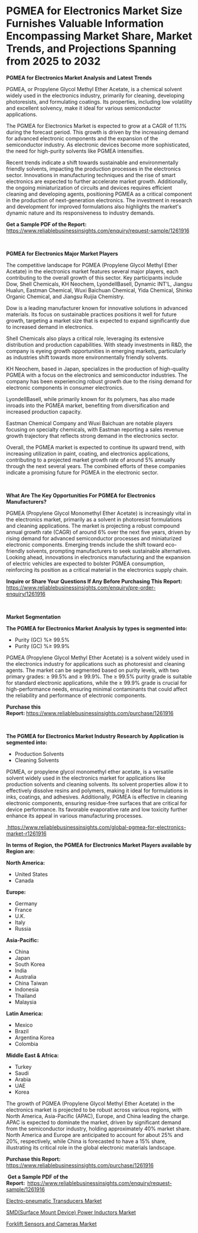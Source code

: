 <p><h1>PGMEA for Electronics Market Size Furnishes Valuable Information Encompassing Market Share, Market Trends, and Projections Spanning from 2025 to 2032</h1></p><p><strong>PGMEA for Electronics Market Analysis and Latest Trends</strong></p>
<p><p>PGMEA, or Propylene Glycol Methyl Ether Acetate, is a chemical solvent widely used in the electronics industry, primarily for cleaning, developing photoresists, and formulating coatings. Its properties, including low volatility and excellent solvency, make it ideal for various semiconductor applications.</p><p>The PGMEA for Electronics Market is expected to grow at a CAGR of 11.1% during the forecast period. This growth is driven by the increasing demand for advanced electronic components and the expansion of the semiconductor industry. As electronic devices become more sophisticated, the need for high-purity solvents like PGMEA intensifies.</p><p>Recent trends indicate a shift towards sustainable and environmentally friendly solvents, impacting the production processes in the electronics sector. Innovations in manufacturing techniques and the rise of smart electronics are expected to further accelerate market growth. Additionally, the ongoing miniaturization of circuits and devices requires efficient cleaning and developing agents, positioning PGMEA as a critical component in the production of next-generation electronics. The investment in research and development for improved formulations also highlights the market's dynamic nature and its responsiveness to industry demands.</p></p>
<p><strong>Get a Sample PDF of the Report:&nbsp;</strong> <a href="https://www.reliablebusinessinsights.com/enquiry/request-sample/1261916?utm_campaign=96&utm_medium=2&utm_source=Github&utm_content=ia&utm_term=12022025&utm_id=pgmea-for-electronics">https://www.reliablebusinessinsights.com/enquiry/request-sample/1261916</a></p>
<p>&nbsp;</p>
<p><strong>PGMEA for Electronics Major Market Players</strong></p>
<p><p>The competitive landscape for PGMEA (Propylene Glycol Methyl Ether Acetate) in the electronics market features several major players, each contributing to the overall growth of this sector. Key participants include Dow, Shell Chemicals, KH Neochem, LyondellBasell, Dynamic INT’L, Jiangsu Hualun, Eastman Chemical, Wuxi Baichuan Chemical, Yida Chemical, Shinko Organic Chemical, and Jiangsu Ruijia Chemistry.</p><p>Dow is a leading manufacturer known for innovative solutions in advanced materials. Its focus on sustainable practices positions it well for future growth, targeting a market size that is expected to expand significantly due to increased demand in electronics.</p><p>Shell Chemicals also plays a critical role, leveraging its extensive distribution and production capabilities. With steady investments in R&D, the company is eyeing growth opportunities in emerging markets, particularly as industries shift towards more environmentally friendly solvents.</p><p>KH Neochem, based in Japan, specializes in the production of high-quality PGMEA with a focus on the electronics and semiconductor industries. The company has been experiencing robust growth due to the rising demand for electronic components in consumer electronics.</p><p>LyondellBasell, while primarily known for its polymers, has also made inroads into the PGMEA market, benefiting from diversification and increased production capacity.</p><p>Eastman Chemical Company and Wuxi Baichuan are notable players focusing on specialty chemicals, with Eastman reporting a sales revenue growth trajectory that reflects strong demand in the electronics sector.</p><p>Overall, the PGMEA market is expected to continue its upward trend, with increasing utilization in paint, coating, and electronics applications, contributing to a projected market growth rate of around 5% annually through the next several years. The combined efforts of these companies indicate a promising future for PGMEA in the electronic sector.</p></p>
<p>&nbsp;</p>
<p><strong>What Are The Key Opportunities For PGMEA for Electronics Manufacturers?</strong></p>
<p><p>PGMEA (Propylene Glycol Monomethyl Ether Acetate) is increasingly vital in the electronics market, primarily as a solvent in photoresist formulations and cleaning applications. The market is projecting a robust compound annual growth rate (CAGR) of around 6% over the next five years, driven by rising demand for advanced semiconductor processes and miniaturized electronic components. Emerging trends include the shift toward eco-friendly solvents, prompting manufacturers to seek sustainable alternatives. Looking ahead, innovations in electronics manufacturing and the expansion of electric vehicles are expected to bolster PGMEA consumption, reinforcing its position as a critical material in the electronics supply chain.</p></p>
<p><strong>Inquire or Share Your Questions If Any Before Purchasing This Report:</strong> <a href="https://www.reliablebusinessinsights.com/enquiry/pre-order-enquiry/1261916?utm_campaign=96&utm_medium=2&utm_source=Github&utm_content=ia&utm_term=12022025&utm_id=pgmea-for-electronics">https://www.reliablebusinessinsights.com/enquiry/pre-order-enquiry/1261916</a></p>
<p>&nbsp;</p>
<p><strong>Market Segmentation</strong></p>
<p><strong>The PGMEA for Electronics Market Analysis by types is segmented into:</strong></p>
<p><ul><li>Purity (GC) %≥ 99.5%</li><li>Purity (GC) %≥ 99.9%</li></ul></p>
<p><p>PGMEA (Propylene Glycol Methyl Ether Acetate) is a solvent widely used in the electronics industry for applications such as photoresist and cleaning agents. The market can be segmented based on purity levels, with two primary grades: ≥ 99.5% and ≥ 99.9%. The ≥ 99.5% purity grade is suitable for standard electronic applications, while the ≥ 99.9% grade is crucial for high-performance needs, ensuring minimal contaminants that could affect the reliability and performance of electronic components.</p></p>
<p><strong>Purchase this Report:&nbsp;</strong><a href="https://www.reliablebusinessinsights.com/purchase/1261916?utm_campaign=96&utm_medium=2&utm_source=Github&utm_content=ia&utm_term=12022025&utm_id=pgmea-for-electronics">https://www.reliablebusinessinsights.com/purchase/1261916</a></p>
<p>&nbsp;</p>
<p><strong>The PGMEA for Electronics Market Industry Research by Application is segmented into:</strong></p>
<p><ul><li>Production Solvents</li><li>Cleaning Solvents</li></ul></p>
<p><p>PGMEA, or propylene glycol monomethyl ether acetate, is a versatile solvent widely used in the electronics market for applications like production solvents and cleaning solvents. Its solvent properties allow it to effectively dissolve resins and polymers, making it ideal for formulations in inks, coatings, and adhesives. Additionally, PGMEA is effective in cleaning electronic components, ensuring residue-free surfaces that are critical for device performance. Its favorable evaporative rate and low toxicity further enhance its appeal in various manufacturing processes.</p></p>
<p><a href="https://www.reliablebusinessinsights.com/global-pgmea-for-electronics-market-r1261916?utm_campaign=96&utm_medium=2&utm_source=Github&utm_content=ia&utm_term=12022025&utm_id=pgmea-for-electronics">&nbsp;https://www.reliablebusinessinsights.com/global-pgmea-for-electronics-market-r1261916</a></p>
<p><strong>In terms of Region, the PGMEA for Electronics Market Players available by Region are:</strong></p>
<p>
    <p> <strong> North America: </strong>
        <ul>
            <li>United States</li>
            <li>Canada</li>
        </ul>
        </p> 
    <p> <strong> Europe: </strong>
        <ul>
            <li>Germany</li>
            <li>France</li>
            <li>U.K.</li>
            <li>Italy</li>
            <li>Russia</li>
        </ul>
        </p> 
    <p> <strong> Asia-Pacific: </strong>
        <ul>
            <li>China</li>
            <li>Japan</li>
            <li>South Korea</li>
            <li>India</li>
            <li>Australia</li>
            <li>China Taiwan</li>
            <li>Indonesia</li>
            <li>Thailand</li>
            <li>Malaysia</li>
        </ul>
        </p> 
    <p> <strong> Latin America: </strong>
        <ul>
            <li>Mexico</li>
            <li>Brazil</li>
            <li>Argentina Korea</li>
            <li>Colombia</li>
        </ul>
        </p> 
    <p> <strong> Middle East & Africa: </strong>
        <ul>
            <li>Turkey</li>
            <li>Saudi</li>
            <li>Arabia</li>
            <li>UAE</li>
            <li>Korea</li>
        </ul>
    </p>
    </p>
<p><p>The growth of PGMEA (Propylene Glycol Methyl Ether Acetate) in the electronics market is projected to be robust across various regions, with North America, Asia-Pacific (APAC), Europe, and China leading the charge. APAC is expected to dominate the market, driven by significant demand from the semiconductor industry, holding approximately 40% market share. North America and Europe are anticipated to account for about 25% and 20%, respectively, while China is forecasted to have a 15% share, illustrating its critical role in the global electronic materials landscape.</p></p>
<p><strong>Purchase this Report: </strong><a href="https://www.reliablebusinessinsights.com/purchase/1261916?utm_campaign=96&utm_medium=2&utm_source=Github&utm_content=ia&utm_term=12022025&utm_id=pgmea-for-electronics">https://www.reliablebusinessinsights.com/purchase/1261916</a></p>
<p>&nbsp;<strong>Get a Sample PDF of the Report:&nbsp;&nbsp;</strong><a href="https://www.reliablebusinessinsights.com/enquiry/request-sample/1261916?utm_campaign=96&utm_medium=2&utm_source=Github&utm_content=ia&utm_term=12022025&utm_id=pgmea-for-electronics">https://www.reliablebusinessinsights.com/enquiry/request-sample/1261916</a></p>
<p><strong></strong></p>
<p><p><a href="https://github.com/jamesgomez337/Market-Research-Report-List-1/blob/main/electro-pneumatic-transducers-market.md?utm_campaign=96&utm_medium=2&utm_source=Github&utm_content=ia&utm_term=12022025&utm_id=pgmea-for-electronics">Electro-pneumatic Transducers Market</a></p><p><a href="https://github.com/porstheftyux/Market-Research-Report-List-1/blob/main/smdsurface-mount-device-power-inductors-market.md?utm_campaign=96&utm_medium=2&utm_source=Github&utm_content=ia&utm_term=12022025&utm_id=pgmea-for-electronics">SMD(Surface Mount Device) Power Inductors Market</a></p><p><a href="https://github.com/wwwkeltoum/Market-Research-Report-List-5/blob/main/forklift-sensors-and-cameras-market.md?utm_campaign=96&utm_medium=2&utm_source=Github&utm_content=ia&utm_term=12022025&utm_id=pgmea-for-electronics">Forklift Sensors and Cameras Market</a></p></p>